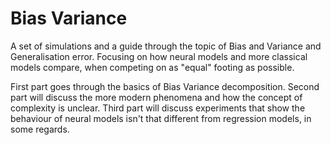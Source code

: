 # Bias Variance

A set of simulations and a guide through the topic of Bias and Variance and Generalisation error. Focusing on how neural models and more classical models compare, when competing on as "equal" footing as possible. 

First part goes through the basics of Bias Variance decomposition. Second part will discuss the more modern phenomena and how the concept of complexity is unclear. Third part will discuss experiments that show the behaviour of neural models isn't that different from regression models, in some regards.